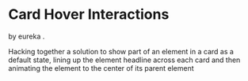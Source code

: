 # Card Hover Interactions
by eureka .

Hacking together a solution to show part of an element in a card as a default state, lining up the element headline across each card and then animating the element to the center of its parent element
